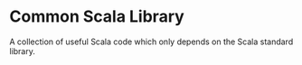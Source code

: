 Common Scala Library
====================

A collection of useful Scala code which only depends on the Scala standard library.
 
